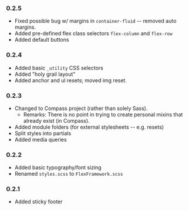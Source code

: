 ### 0.2.5
- Fixed possible bug w/ margins in `container-fluid` -- removed auto margins.
- Added pre-defined flex class selectors `flex-column` and `flex-row`
- Added default buttons

### 0.2.4
- Added basic `_utility` CSS selectors
- Added "holy grail layout"
- Added anchor and ul resets; moved img reset.

### 0.2.3
- Changed to Compass project (rather than solely Sass).
    - Remarks: There is no point in trying to create personal mixins that already exist (in Compass).
- Added module folders (for external stylesheets -- e.g. resets)
- Split styles into partials
- Added media queries

### 0.2.2
- Added basic typography/font sizing
- Renamed `styles.scss` to `FlexFramework.scss`

### 0.2.1
- Added sticky footer

